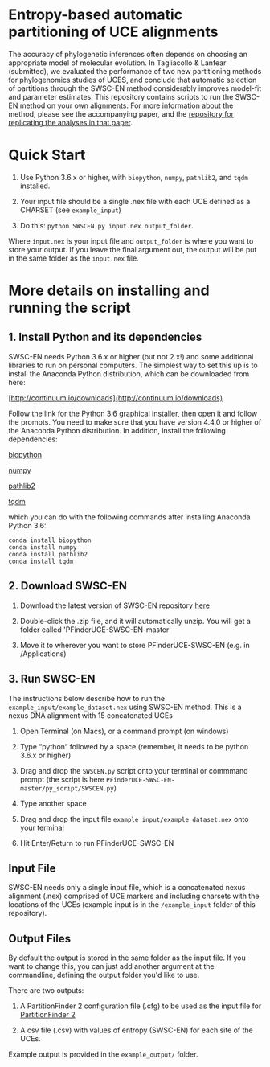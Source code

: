 # Entropy-based automatic partitioning of UCE alignments 

The accuracy of phylogenetic inferences often depends on choosing an appropriate model of molecular evolution. In Tagliacollo & Lanfear (submitted), we evaluated the performance of two new partitioning methods for phylogenomics studies of UCES, and conclude that automatic selection of partitions through the SWSC-EN method considerably improves model-fit and parameter estimates. This repository contains scripts to run the SWSC-EN method on your own alignments. For more information about the method, please see the accompanying paper, and the [repository for replicating the analyses in that paper](https://github.com/Tagliacollo/PartitionUCE). 

# Quick Start

1. Use Python 3.6.x or higher, with `biopython`, `numpy`, `pathlib2`, and `tqdm` installed.

2. Your input file should be a single .nex file with each UCE defined as a CHARSET (see `example_input`)

3. Do this: ```python SWSCEN.py input.nex output_folder```. 

Where `input.nex` is your input file and `output_folder` is where you want to store your output. If you leave the final argument out, the output will be put in the same folder as the `input.nex` file.

# More details on installing and running the script

## 1. Install Python and its dependencies

SWSC-EN needs Python 3.6.x or higher (but not 2.x!) and some additional libraries to run on personal computers. The simplest way to set this up is to install the Anaconda Python distribution, which can be downloaded from here:

[http://continuum.io/downloads](http://continuum.io/downloads)   

Follow the link for the Python 3.6 graphical installer, then open it and follow the prompts. You need to make sure that you have version 4.4.0 or higher of the Anaconda Python distribution. In addition, install the following dependencies:

[biopython](https://pypi.python.org/pypi/biopython)

[numpy](https://pypi.python.org/pypi/numpy)

[pathlib2](https://pypi.python.org/pypi/pathlib2/) 

[tqdm](https://pypi.python.org/pypi/tqdm)

which you can do with the following commands after installing Anaconda Python 3.6:

```
conda install biopython
conda install numpy
conda install pathlib2
conda install tqdm
```

## 2. Download SWSC-EN

1. Download the latest version of SWSC-EN repository [here](https://github.com/Tagliacollo/PFinderUCE-SWSC-EN/archive/master.zip)

2. Double-click the .zip file, and it will automatically unzip. You will get a folder called 'PFinderUCE-SWSC-EN-master'

3. Move it to wherever you want to store PFinderUCE-SWSC-EN (e.g. in /Applications)
	
## 3. Run SWSC-EN

The instructions below describe how to run the `example_input/example_dataset.nex` using SWSC-EN method. This is a nexus DNA alignment with 15 concatenated UCEs 

1. Open Terminal (on Macs), or a command prompt (on windows) 

2. Type “python“ followed by a space (remember, it needs to be python 3.6.x or higher)

3. Drag and drop the `SWSCEN.py` script onto your terminal or commmand prompt (the script is here `PFinderUCE-SWSC-EN-master/py_script/SWSCEN.py`)

4. Type another space

5. Drag and drop the input file `example_input/example_dataset.nex` onto your terminal

6. Hit Enter/Return to run PFinderUCE-SWSC-EN

## Input File

SWSC-EN needs only a single input file, which is a concatenated nexus alignment (.nex) comprised of UCE markers and including charsets with the locations of the UCEs (example input is in the `/example_input` folder of this repository).


## Output Files

By default the output is stored in the same folder as the input file. If you want to change this, you can just add another argument at the commandline, defining the output folder you'd like to use.

There are two outputs: 

1. A PartitionFinder 2 configuration file (.cfg) to be used as the input file for [PartitionFinder 2](https://academic.oup.com/mbe/article/34/3/772/2738784/PartitionFinder-2-New-Methods-for-Selecting)

2. A csv file (.csv) with values of entropy (SWSC-EN) for each site of the UCEs. 

Example output is provided in the ```example_output/``` folder.
